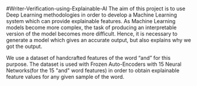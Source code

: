 #Writer-Verification-using-Explainable-AI
The aim of this project is to use Deep Learning methodologies in order to develop a Machine Learning system which can provide explainable features. As Machine Learning models become more complex, the task of producing an interpretable version of the model becomes more difficult. Hence, it is necessary to generate a model which gives an accurate output, but also explains why we got the output.

We use a dataset of handcrafted features of the word “and” for this purpose. The dataset is used with Frozen Auto-Encoders with 15 Neural Networks(for the 15 "and" word features) in order to obtain explainable feature values for any given sample of the word.
